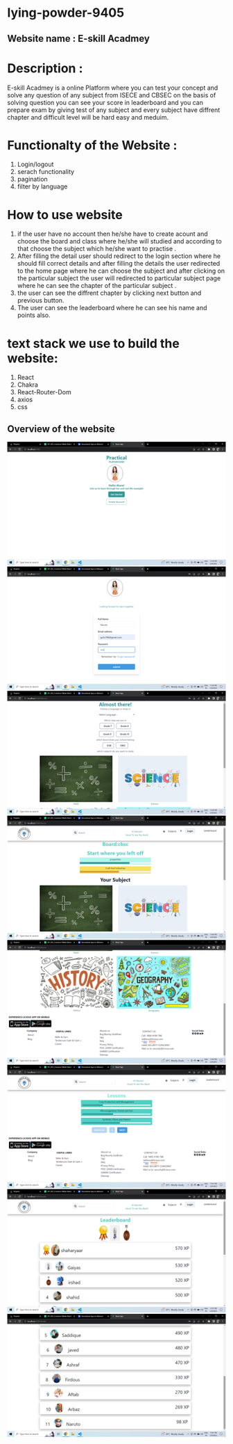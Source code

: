 # lying-powder-9405
 ## Website name : E-skill Acadmey
 # Description :
 E-skill Acadmey is a online Platform where you can test your concept  and solve  any question of any subject from ISECE and CBSEC
 on the basis of solving question you can see your score in leaderboard and you can prepare exam by giving test of any subject and every subject have diffrent chapter and difficult level will be  hard easy and meduim.

 # Functionalty of the Website :
 1. Login/logout
 2. serach functionality
 3. pagination 
 4. filter by language
  
  # How to use website
  1.  if the user have no account then he/she have to create acount and choose the board and class where he/she will studied and according to that choose the subject which he/she want to practise .
  2. After filling the detail user should redirect to the login section where he should fill correct details and after filling the details  the user redirected to the home page where he can choose the subject and after clicking on the particular subject the user will redirected to particular subject page where he can see the chapter of the particular subject .
  3. the user can see the diffrent chapter by clicking next button and previous button.
  4. The user can see the leaderboard where he can see his name and points also.
  # text stack we use to build the website:
  1. React 
  2. Chakra 
  3. React-Router-Dom
  4. axios
  5. css 

  ## Overview of the website
  ![Alt text](my-app/src/image/Screenshot%20(98).png)
  ![Alt text](my-app/src/image/Screenshot%20(99).png)
   ![Alt text](my-app/src/image/Screenshot%20(100).png)
   ![Alt text](my-app/src/image/Screenshot%20(101).png)
   ![Alt text](my-app/src/image/Screenshot%20(102).png)
   ![Alt text](my-app/src/image/Screenshot%20(103).png)
   ![Alt text](my-app/src/image/Screenshot%20(104).png)
   ![Alt text](my-app/src/image/Screenshot%20(105).png)
